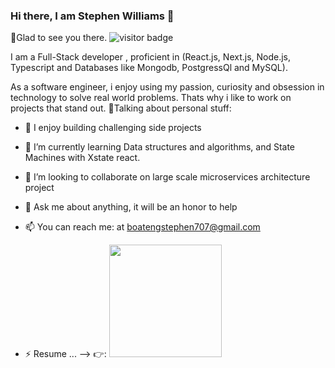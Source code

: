 ### Hi there, I am Stephen Williams 👋

🙋Glad to see you there.   ![visitor badge](https://visitor-badge.glitch.me/badge?page_id=jwenjian.visitor-badge&left_color=red&right_color=green) 

I am a Full-Stack developer , proficient in (React.js, Next.js, Node.js, Typescript and Databases like Mongodb, PostgressQl and MySQL). 

As a software engineer, i enjoy using my passion, curiosity and obsession in technology to solve real world problems. Thats why i like to work on projects that stand out.
🙅Talking about personal stuff:


- 🔭 I enjoy building challenging side projects 
- 🌱 I’m currently learning Data structures and algorithms, and State Machines with Xstate react.
- 👯 I’m looking to collaborate on large scale microservices architecture project

- 💬 Ask me about anything, it will be an honor to help
- 📫 You can reach me: at boatengstephen707@gmail.com

- ⚡ Resume ...
-->
👉: <img height="180em" src="https://github-readme-stats.vercel.app/api?username=steveghana&show_icons=true&hide_border=true&&count_private=true&include_all_commits=true" />
<!--START_SECTION:waka-->
<!--END_SECTION:waka-->
